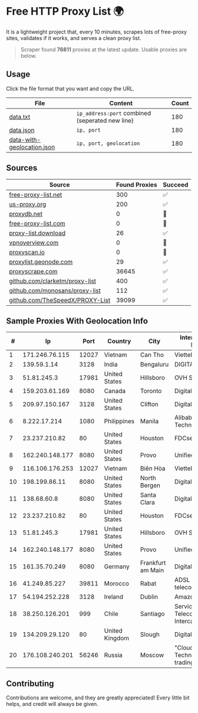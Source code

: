 
# Free HTTP Proxy List 🌍

It is a lightweight project that, every 10 minutes, scrapes lots of free-proxy sites, validates if it works, and serves a clean proxy list.


> Scraper found **76811** proxies at the latest update. Usable proxies are below.

## Usage

Click the file format that you want and copy the URL.


|File|Content|Count|
|----|-------|-----|
|[data.txt](https://raw.githubusercontent.com/themiralay/Proxy-List-World/master/data.txt)|`ip_address:port` combined (seperated new line)|180|
|[data.json](https://raw.githubusercontent.com/themiralay/Proxy-List-World/master/data.json)|`ip, port`|180|
|[data-with-geolocation.json](https://raw.githubusercontent.com/themiralay/Proxy-List-World/master/data-with-geolocation.json)|`ip, port, geolocation`|180|

## Sources

|Source|Found Proxies|Succeed|
|------|-------------|-------|
|[free-proxy-list.net](https://free-proxy-list.net)|300|✅|
|[us-proxy.org](https://www.us-proxy.org)|200|✅|
|[proxydb.net](http://proxydb.net)|0|🚫|
|[free-proxy-list.com](https://free-proxy-list.com/?page=&port=&type%5B%5D=http&type%5B%5D=https&up_time=0&search=Search)|0|🚫|
|[proxy-list.download](https://www.proxy-list.download/HTTP)|26|✅|
|[vpnoverview.com](https://vpnoverview.com/privacy/anonymous-browsing/free-proxy-servers)|0|🚫|
|[proxyscan.io](https://www.proxyscan.io)|0|🚫|
|[proxylist.geonode.com](https://proxylist.geonode.com/api/proxy-list?limit=300&page=1&sort_by=lastChecked&sort_type=desc&protocols=http,https)|29|✅|
|[proxyscrape.com](https://api.proxyscrape.com/v2/?request=displayproxies&protocol=http&timeout=10000&country=all&ssl=all&anonymity=all)|36645|✅|
|[github.com/clarketm/proxy-list](https://raw.githubusercontent.com/clarketm/proxy-list/master/proxy-list-raw.txt)|400|✅|
|[github.com/monosans/proxy-list](https://raw.githubusercontent.com/monosans/proxy-list/main/proxies/http.txt)|112|✅|
|[github.com/TheSpeedX/PROXY-List](https://raw.githubusercontent.com/TheSpeedX/PROXY-List/master/http.txt)|39099|✅|


## Sample Proxies With Geolocation Info

|#|Ip|Port|Country|City|Internet Service Provider|
|-|--|----|-------|----|-------------------------|
|1|171.246.76.115|12027|Vietnam|Can Tho|Viettel Corporation|
|2|139.59.1.14|3128|India|Bengaluru|DIGITALOCEAN|
|3|51.81.245.3|17981|United States|Hillsboro|OVH SAS|
|4|159.203.61.169|8080|Canada|Toronto|DigitalOcean, LLC|
|5|209.97.150.167|3128|United States|Clifton|DigitalOcean, LLC|
|6|8.222.17.214|1080|Philippines|Manila|Alibaba (US) Technology Co., Ltd.|
|7|23.237.210.82|80|United States|Houston|FDCservers.net|
|8|162.240.148.177|8080|United States|Provo|Unified Layer|
|9|116.106.176.253|12027|Vietnam|Biên Hòa|Viettel Corporation|
|10|198.199.86.11|8080|United States|North Bergen|DigitalOcean, LLC|
|11|138.68.60.8|8080|United States|Santa Clara|DigitalOcean, LLC|
|12|23.237.210.82|80|United States|Houston|FDCservers.net|
|13|51.81.245.3|17981|United States|Hillsboro|OVH SAS|
|14|162.240.148.177|8080|United States|Provo|Unified Layer|
|15|161.35.70.249|8080|Germany|Frankfurt am Main|DigitalOcean, LLC|
|16|41.249.85.227|39811|Morocco|Rabat|ADSL Maroc telecom|
|17|54.194.252.228|3128|Ireland|Dublin|Amazon.com, Inc.|
|18|38.250.126.201|999|Chile|Santiago|Servicios De Telecomunicaciones Intercable Ltda.|
|19|134.209.29.120|80|United Kingdom|Slough|DigitalOcean, LLC|
|20|176.108.240.201|56246|Russia|Moscow|"Cloud Technologies" LLC trading as Cloud.ru|



## Contributing

Contributions are welcome, and they are greatly appreciated! Every
little bit helps, and credit will always be given.

